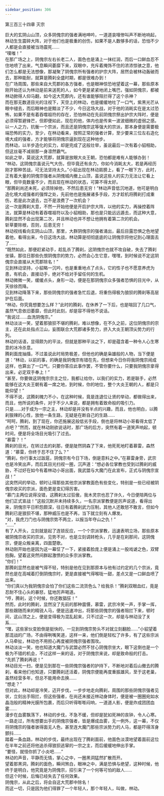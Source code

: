 ```yaml
---
sidebar_position: 306
---
```

 第三百三十四章 灭宗


巨大的玄阴山山顶，众多阴傀宗的强者满地呻吟，一道道哀嚎惨叫声不断地响起，林动生生震碎大阵，对于他们也是极重的创伤，如果不是人数够多的话，恐怕不少人都是会直接被当场震死……  
“噗嗤！”  
在那广场之上，阴傀宗左右长老二人，面色也是涌上一抹红润，而后一口鲜血忍不住地喷了出来，气息瞬间萎靡下来，双眼中，充斥着掩饰不住的浓浓惊骇之意，他们怎么都是无法想像，那凝聚了阴傀宗所有强者的护宗大阵，居然会被林动轰破而去，那种能耐，就算是腾刹全盛时期，都是很难办到！  
在广场周围，那些来自大荒郡的各方强者，也是眼神惊恐地望着这一幕，那些原本刚开始还认为林动是前来送死的人，如今更是紧紧地闭上嘴巴，强如阴傀宗，都被林动掀得人仰马翻，如今这大荒郡内，还有谁能够阻拦得了这个杀神？  
而在那无数道目光的注视下，天空上的林动，也是缓缓地吐了一口气，紫黑光芒从眼中褪去，而后眼神也是黯淡了不少，今日这场大战，对于他的消耗实在是太过恐怖，如果不是有着吞噬祖符的存在，恐怕林动在先前阴傀宗祭出护宗大阵时，便是必须得暂避锋芒，但即便如此，现在的他，体内也是传来一波波细微的虚弱之感。  
以一人之力，抗衡一个宗派，而且还是阴傀宗这等强大的宗派，那本身便是需要极端恐怖的实力，至少，在林动看来，按照正常的强者计算，至少要来三位左右造化境大成的强者，方才能够将阴傀宗逼到现在这种地步。  
而林动，以半步造化的实力，却是完成了这般壮举，虽说最后一次有着小貂相助，但这丝毫不减弱那一身凛然霸气。  
如此之举，莫说这大荒郡，就算是放眼大炎王朝，恐怕都是难有人能够办到！  
“林动，这阴傀宗虽说元气大伤，但毕竟还有余力，你如今消耗太大，若是再经历刚才那种苦战，可无法坚持太久。”小貂出现在林动肩膀上，看了一眼下方，此时，正有着大量的阴傀宗强者从阴傀城内撤上山顶，虽说这些人的实力无法让它看上眼，但毕竟数量不少，而且现在林动的状态，可算不得太好。  
“那腾刹尚还未死，必须除掉他，不然后患无穷！”林动声音低沉地道，他可是明白造化境大成强者的强悍之处，先前他也是施展诸多手段，方才趁机将腾刹打成重伤，若是此次退去，岂不是浪费了一次机会？  
这一次是腾刹大意，不然一开始他便是开启护宗大阵，以他的实力，再操控着阵法，就算是林动有着吞噬祖符以及小貂相助，那也是只能远远遁去，而这种大意，腾刹显然不会出现第二次，并且林动也并不想让他拥有着第二次的机会。  
斩草要除根，否则，后患无穷！  
林动视线看向玄阴山山顶，那里，大群阴傀宗的强者涌出，最后目露恐惧之色地望着他，看得出来，今日这场大战，林动算是彻彻底底的让阴傀宗将他记到心理面去了……  
“既然如此，那便赶紧动手，趁乱杀了腾刹，这阴傀宗也就不攻自破，失去了腾刹坐镇，那往日那些仇恨阴傀宗的势力，必然会心生它意，嘿嘿，到时候说不定这阴傀宗会直接从大荒郡除名！”  
见到林动坚持，小貂略一沉吟，也是重重地点了点头，它的性子也不愿意养虎为患，有机会，直接动手，绝对不给对手留任何的生机。  
林动微微一笑，缓缓点头，身形一动，便是在那阴傀宗众多强者恐惧的目光中，从天徐徐而降。  
见到林动降落下来，那些阴傀宗的强者急忙后退，将重伤得极为狼狈的腾刹等高层护在后面。  
“林动，你究竟想要怎么样？”此时的腾刹，在休养了一下后，也是喘回了几口气，虽然气息依旧萎靡，但此时此刻，却是容不得他不说话。  
“我说过……血洗阴傀宗。”  
林动淡淡一笑，望着那狼狈不堪的腾刹，难以想像，在不久之前，这位阴傀宗的宗主，还在此处指点江山，妄图联合大荒郡诸多势力，挤入大炎王朝顶尖势力的行列。  
林动的话语，显得颇为的平淡，但就是那种平淡之下，却是蕴含着一种令人心生寒意的冰冷杀意。  
腾刹面庞抽搐，不过虽说此时局势极差，但他也的确是枭雄般的人物，当下便是道：“林动，以前的事，的确是我阴傀宗有错在先，但想来今日你将我阴傀宗闹成这样，也算出了一口气，只要你答应此事作罢，不管你要什么，只要我阴傀宗拿得出来，必定双手奉上！”  
“甚至，你要做这阴傀宗宗主之位，我都让给你，以我们的实力，若是联手，必然能够在这大炎王朝有着一席之地，到时候，你的地位，整个大炎王朝的人，都是只能仰望！”  
不得不说，这腾刹魄力不小，在这种时候，竟是连退位让贤的举动，都做得出来，而且，他所说的条件，对于不少人来说，都是拥有着致命般的吸引力。  
只是……对于成为一宗之主，林动却是并没有半点的兴趣，而且，他也明白，以腾刹狠辣的心性，放他一条生路，无疑是在断自己的生路……  
“呵呵，腾刹，到了现在，你还施展这般低劣手段，倒也是将林动小哥看得太低了点吧？”然而，就在林动刚欲说话时，那广场的后方，突然有着一道笑声响起，顿时间，便是将全场目光吸引了过去。  
“慕雷？！”  
腾刹的目光，在转过去的刹那，便是陡然阴森了下来，他死死地盯着慕雷，森然道：“慕雷，你终于忍不住了么？”  
“腾刹，你行事太过跋扈，阴傀宗有今日下场，倒是意料之中。”在慕雷身旁，武宗也是冷笑出声，而后其目光扫视一圈，沉声道：“想必各位掌教也受到过腾刹的威胁，不过好在如今有着林动小哥出面，我武盟与大魔门在此宣布，正式与阴傀宗宣战！”  
这突然间的举动，顿时让得那些其他宗派掌教面色有些变化，特别是一些已经被阴傀宗收买的宗派，面色更是变幻得厉害。  
“慕门主两位说得没错，这腾刹太过狂傲，我木灵宗也忍了许久，今日便陪两位与他们正式宣战！”这般沉默并未持续多久，一名宗派掌教便是厉声说道，看得出来，阴傀宗平日积怨颇深，往日有着腾刹武力压制，其他人还敢怒不敢言，但如今腾刹已是狼狈不堪，那种威压也是不再，当下就立刻有人爆发。  
“对，我虎刀门也与阴傀宗势不两立，以报当年夺山之仇！”  
“……”  
有了人开头，立刻就是起了连锁反应，一个个宗派掌教，迅速表明立场，那些原本被阴傀宗收买的宗派，见势不对，也是立刻调转枪头，几乎是在刹那间，这阴傀宗，便是众叛亲离，四面楚歌。  
林动刚开始也是因为这一幕怔了一下，紧接着脸庞上便是涌上一股戏谑之色，双臂抱胸，望着这突然间群起激愤的众多宗派掌教。  
“你们！”  
那腾刹显然也是被气得不轻，特别是他在见到那原本与他有过约定的几个宗派，竟然也是在高喊着打倒阴傀宗时，更是直接被气得喉咙一甜，差点又是一口鲜血喷了出来。  
“你们真以为我阴傀宗会怕了你们这些二流货色么？给我杀！”腾刹双眼血红，竟是忍耐不住心头的暴怒，猛地厉声喝道。  
“哼，腾刹，这个时候，你还敢猖狂！”  
然而，此时的腾刹，显然没了先前的那种震慑，慕雷，武宗冷笑一声，手掌一挥，那些跟随而来的精锐人马，便是迅速冲出，将那些阴傀宗的强者阻拦下来，顿时间，这山顶之上，便是变得极为混乱起来，只不过这一次，却是与林动没了关系……  
“嘿，这些家伙变脸倒是挺快的，一见到阴傀宗势头不对就立刻翻脸……”小貂望着那混战的广场，不由得咧嘴笑道，这样一来，他们倒是轻松了许多，有了这些宗派人马牵扯，林动也不用担心再度被阴傀宗强者围攻。  
林动淡淡一笑，他也知道大魔门与武盟必然不甘心阴傀宗坐大，眼下这倒也是一个极为不错的机会，不过这样一来的话，对于阴傀宗来说，却是致命般的打击。  
“先抓了腾刹再说！”  
林动目光一扫，便是见到那在一些阴傀宗强者的护持下，不断地对着后山撤去的腾刹，看来他们也知道，只要腾刹还活着，阴傀宗便能再度重振雄风，至于这老巢，虽然经营多年，但总不能用命去换……  
“想走？”  
但对此，林动却是冷笑，迈开步伐，一步步地走向腾刹，周围的那些阴傀宗强者见状，立刻出手阻拦，但这些强者，在尚还未接近林动身体时，便是被一圈圈宛如水晶泡般的精神光膜所包裹，而后只听得嘭嘭闷响，一道道人影，便是炸成团团血雾……  
漫步在血雾飘荡下，林动的步伐，不急不缓，但却是犹如死神的丧钟，令人心寒。  
一路走过，所有想要出手的阴傀宗强者，皆是爆成血雾，无一例外，这一幕，不仅将阴傀宗的强者骇得面无人色，甚至连大魔门那些宗派势力的人马，都是吓得浑身颤抖……  
踏着一条血路，林动的步伐，最终出现在了腾刹面前，他面色淡漠地望着面前这位在半年之前还将他追杀得狼狈逃窜的一宗之主，而后缓缓地伸出手掌。  
“要怪，就怪你抓了小炎吧……”  
林动的声音，平静而无情，掌心之中，一圈黑洞猛然扩散而开。  
望着那黑洞，腾刹的面色，瞬间煞白，眼神之中，满是恐惧与绝望，这种时候，他终于是明白，他究竟是为阴傀宗，招引来了一个何等可怕的敌人……  
但这个时候，后悔已经失去了任何效果。  
阴傀宗，从此之后，将会自这大荒郡中除名！  
而这一切，只是因为他们得罪了一个年轻人，那个年轻人，叫做，林动。  
  
  
